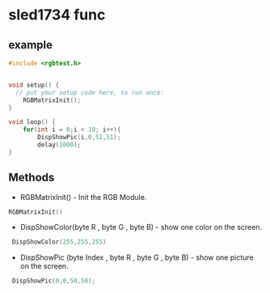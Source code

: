 # sled1734 func

## example
```c
#include <rgbtest.h>


void setup() {
  // put your setup code here, to run once:
    RGBMatrixInit();
}

void loop() {
    for(int i = 0;i < 19; i++){
        DispShowPic(i,0,51,51);
        delay(1000);
}
```

## Methods
- RGBMatrixInit() - Init the RGB Module.
```c
RGBMatrixInit()
```

- DispShowColor(byte R , byte G , byte B) - show one color on the screen.
```c
 DispShowColor(255,255,255)
```

- DispShowPic (byte Index , byte R , byte G , byte B) - show one picture on the screen.
```c
 DispShowPic(0,0,50,50);
```

